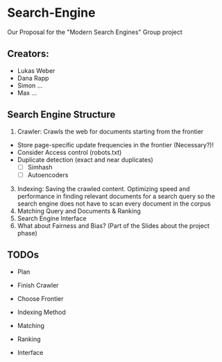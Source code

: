 # Search-Engine
 Our Proposal for the "Modern Search Engines" Group project

## Creators:
 - Lukas Weber
 - Dana Rapp
 - Simon ...
 - Max ...

## Search Engine Structure
1. Crawler: Crawls the web for documents starting from the frontier
 - Store page-specific update frequencies in the frontier (Necessary?)!
 - Consider Access control (robots.txt)
 - Duplicate detection (exact and near duplicates)
   - [ ] Simhash
   - [ ] Autoencoders
3. Indexing: Saving the crawled content. Optimizing speed and performance in finding relevant documents for a search query so the search engine does not have to scan every document in the corpus
4. Matching Query and Documents & Ranking
5. Search Engine Interface
6. What about Fairness and Bias? (Part of the Slides about the project phase)

## TODOs
- Plan
- Finish Crawler

- Choose Frontier
- Indexing Method
- Matching
- Ranking
- Interface
